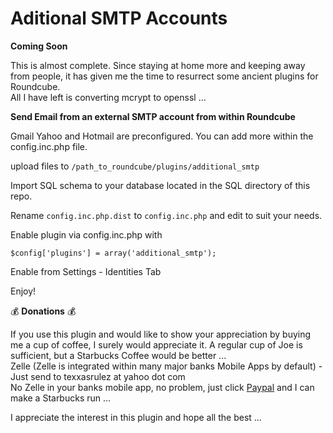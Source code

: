 # Aditional SMTP Accounts #

**Coming Soon**

This is almost complete. Since staying at home more and keeping away from people, it has given me the time to resurrect some ancient plugins for Roundcube.  
All I have left is converting mcrypt to openssl ...  

**Send Email from an external SMTP account from within Roundcube**  

Gmail Yahoo and Hotmail are preconfigured. You can add more within the config.inc.php file.  

upload files to `/path_to_roundcube/plugins/additional_smtp`  

Import SQL schema to your database located in the SQL directory of this repo.  

Rename `config.inc.php.dist` to `config.inc.php` and edit to suit your needs.  

Enable plugin via config.inc.php with

`$config['plugins'] = array('additional_smtp');`

Enable from Settings - Identities Tab  

Enjoy!  

:moneybag: **Donations** :moneybag:  

If you use this plugin and would like to show your appreciation by buying me a cup of coffee, I surely would appreciate it. A regular cup of Joe is sufficient, but a Starbucks Coffee would be better ... \
Zelle (Zelle is integrated within many major banks Mobile Apps by default) - Just send to texxasrulez at yahoo dot com \
No Zelle in your banks mobile app, no problem, just click [Paypal](https://paypal.me/texxasrulez?locale.x=en_US) and I can make a Starbucks run ...

I appreciate the interest in this plugin and hope all the best ...
